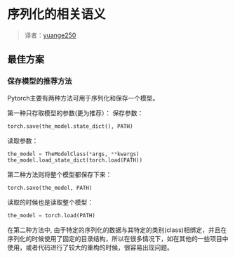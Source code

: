 # 序列化的相关语义

> 译者：[yuange250](https://github.com/yuange250)

## 最佳方案

### 保存模型的推荐方法

Pytorch主要有两种方法可用于序列化和保存一个模型。

第一种只存取模型的参数(更为推荐）：
保存参数：

```py
torch.save(the_model.state_dict(), PATH)

```

读取参数：

```py
the_model = TheModelClass(*args, **kwargs)
the_model.load_state_dict(torch.load(PATH))

```

第二种方法则将整个模型都保存下来：

```py
torch.save(the_model, PATH)

```

读取的时候也是读取整个模型：

```py
the_model = torch.load(PATH)

```

在第二种方法中, 由于特定的序列化的数据与其特定的类别(class)相绑定，并且在序列化的时候使用了固定的目录结构，所以在很多情况下，如在其他的一些项目中使用，或者代码进行了较大的重构的时候，很容易出现问题。
